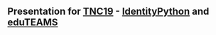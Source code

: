 ## Presentation for [TNC19] - [IdentityPython] and [eduTEAMS]

  [TNC19]: https://tnc19.geant.org
  [IdentityPython]: https://idpy.org
  [eduTEAMS]: https://eduteams.org

